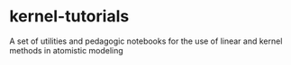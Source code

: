 # kernel-tutorials
A set of utilities and pedagogic notebooks for the use of linear and kernel methods in atomistic modeling
